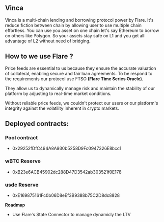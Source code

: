 ## Vinca
Vinca is a multi-chain lending and borrowing protocol power by Flare. It's reduce fiction between chain by allowing user to use multiple chain effortless. You can use you asset on one chain let's say Ethereum to borrow on others like Polygon. So your assets stay safe on L1 and you get all advantage of L2 without need of bridging.

## How to we use Flare ?

Price feeds are essential to us because they ensure the accurate valuation of collateral, enabling secure and fair loan agreements.
To be respond to the requirements our protocol use FTSO **(Flare Time Series Oracle)**.

They allow us to dynamically manage risk and maintain the stability of our platform by adjusting to real-time market conditions.

Without reliable price feeds, we couldn't protect our users or our platform's integrity against the volatility inherent in crypto markets.

## Deployed contracts:
### Pool contract
- 0x29252fDfC494A8A930b5258D9Fc0947326E8bcc1
### wBTC Reserve
- 0xB23e6ACB45902dc288D47D3542ab303521f0E178
### usdc Reserve
- 0xE169875161Fc0b06D8eEf3B9388b75C2D8dc8828


**Roadmap**
- Use Flare's State Connector to manage dynamicly the LTV



